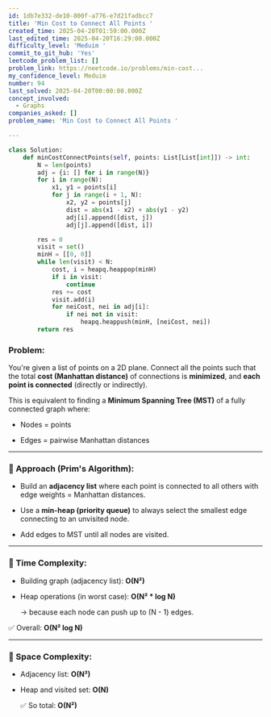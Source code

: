 ```yaml
---
id: 1db7e332-de10-800f-a776-e7d21fadbcc7
title: 'Min Cost to Connect All Points '
created_time: 2025-04-20T01:59:00.000Z
last_edited_time: 2025-04-20T16:29:00.000Z
difficulty_level: 'Meduim '
commit_to_git_hub: 'Yes'
leetcode_problem_list: []
problem_link: https://neetcode.io/problems/min-cost...
my_confidence_level: Meduim
number: 94
last_solved: 2025-04-20T00:00:00.000Z
concept_involved:
  - Graphs
companies_asked: []
problem_name: 'Min Cost to Connect All Points '

---
```


```python
class Solution:
    def minCostConnectPoints(self, points: List[List[int]]) -> int:
        N = len(points)
        adj = {i: [] for i in range(N)}
        for i in range(N):
            x1, y1 = points[i]
            for j in range(i + 1, N):
                x2, y2 = points[j]
                dist = abs(x1 - x2) + abs(y1 - y2)
                adj[i].append([dist, j])
                adj[j].append([dist, i])

        res = 0
        visit = set()
        minH = [[0, 0]]
        while len(visit) < N:
            cost, i = heapq.heappop(minH)
            if i in visit:
                continue
            res += cost
            visit.add(i)
            for neiCost, nei in adj[i]:
                if nei not in visit:
                    heapq.heappush(minH, [neiCost, nei])
        return res
```

### Problem:

You're given a list of points on a 2D plane. Connect all the points such that the total **cost (Manhattan distance)** of connections is **minimized**, and **each point is connected** (directly or indirectly).

This is equivalent to finding a **Minimum Spanning Tree (MST)** of a fully connected graph where:

*   Nodes = points

*   Edges = pairwise Manhattan distances

***

### 🔹 Approach (Prim's Algorithm):

*   Build an **adjacency list** where each point is connected to all others with edge weights = Manhattan distances.

*   Use a **min-heap (priority queue)** to always select the smallest edge connecting to an unvisited node.

*   Add edges to MST until all nodes are visited.

***

### 🔹 Time Complexity:

*   Building graph (adjacency list): **O(N²)**

*   Heap operations (in worst case): **O(N² \* log N)**

    → because each node can push up to (N - 1) edges.

✅ Overall: **O(N² log N)**

***

### 🔹 Space Complexity:

*   Adjacency list: **O(N²)**

*   Heap and visited set: **O(N)**

    ✅ So total: **O(N²)**
